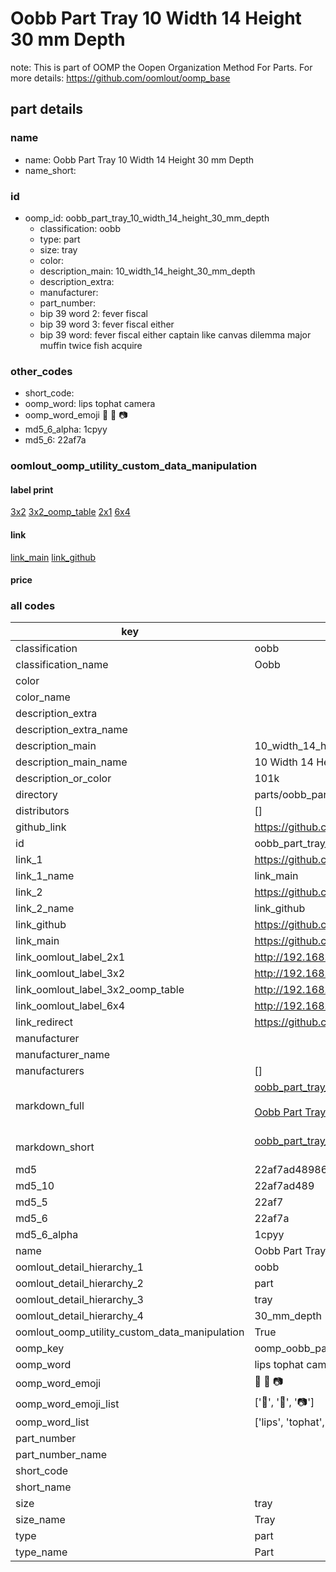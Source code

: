 # Oobb Part Tray 10 Width 14 Height 30 mm Depth  

note: This is part of OOMP the Oopen Organization Method For Parts. For more details: https://github.com/oomlout/oomp_base

##  part details
  







### name
* name: Oobb Part Tray 10 Width 14 Height 30 mm Depth
* name_short: 
### id
* oomp_id: oobb_part_tray_10_width_14_height_30_mm_depth
  * classification: oobb
  * type: part
  * size: tray
  * color: 
  * description_main: 10_width_14_height_30_mm_depth
  * description_extra: 
  * manufacturer: 
  * part_number: 
  * bip 39 word 2: fever fiscal
  * bip 39 word 3: fever fiscal either
  * bip 39 word: fever fiscal either captain like canvas dilemma major muffin twice fish acquire

### other_codes
* short_code: 
* oomp_word: lips tophat camera
* oomp_word_emoji :lips: :tophat: :camera:
* md5_6_alpha: 1cpyy
* md5_6: 22af7a






### oomlout_oomp_utility_custom_data_manipulation
#### label print
[3x2](http://192.168.1.245:1112/?label=oomp%201cpyy)
[3x2_oomp_table](http://192.168.1.108:1112/?label=oomp%201cpyy)
[2x1](http://192.168.1.242:1112/?label=oomp%201cpyy)
[6x4](http://192.168.1.55:1112/?label=oomp%201cpyy)    

#### link

[link_main](https://github.com/oomlout/oomlout_oomp_version_1_messy/tree/main/parts/oobb_part_tray_10_width_14_height_30_mm_depth) [link_github](https://github.com/oomlout/oomlout_oomp_version_1_messy/tree/main/parts/oobb_part_tray_10_width_14_height_30_mm_depth)                             

#### price







### all codes 
| key | value |  
| --- | --- |  
| classification | oobb |  
| classification_name | Oobb |  
| color |  |  
| color_name |  |  
| description_extra |  |  
| description_extra_name |  |  
| description_main | 10_width_14_height_30_mm_depth |  
| description_main_name | 10 Width 14 Height 30 mm Depth |  
| description_or_color | 101k |  
| directory | parts/oobb_part_tray_10_width_14_height_30_mm_depth |  
| distributors | [] |  
| github_link | https://github.com/oomlout/oomlout_oomp_part_src/tree/main/parts/oobb_part_tray_10_width_14_height_30_mm_depth |  
| id | oobb_part_tray_10_width_14_height_30_mm_depth |  
| link_1 | https://github.com/oomlout/oomlout_oomp_version_1_messy/tree/main/parts/oobb_part_tray_10_width_14_height_30_mm_depth |  
| link_1_name | link_main |  
| link_2 | https://github.com/oomlout/oomlout_oomp_version_1_messy/tree/main/parts/oobb_part_tray_10_width_14_height_30_mm_depth |  
| link_2_name | link_github |  
| link_github | https://github.com/oomlout/oomlout_oomp_version_1_messy/tree/main/parts/oobb_part_tray_10_width_14_height_30_mm_depth |  
| link_main | https://github.com/oomlout/oomlout_oomp_version_1_messy/tree/main/parts/oobb_part_tray_10_width_14_height_30_mm_depth |  
| link_oomlout_label_2x1 | http://192.168.1.242:1112/?label=oomp%201cpyy |  
| link_oomlout_label_3x2 | http://192.168.1.245:1112/?label=oomp%201cpyy |  
| link_oomlout_label_3x2_oomp_table | http://192.168.1.108:1112/?label=oomp%201cpyy |  
| link_oomlout_label_6x4 | http://192.168.1.55:1112/?label=oomp%201cpyy |  
| link_redirect | https://github.com/oomlout/oomlout_oomp_version_1_messy/tree/main/parts/oobb_part_tray_10_width_14_height_30_mm_depth |  
| manufacturer |  |  
| manufacturer_name |  |  
| manufacturers | [] |  
| markdown_full | [oobb_part_tray_10_width_14_height_30_mm_depth](none)<br>[](none)<br>[Oobb Part Tray 10 Width 14 Height 30 Mm Depth](none)<br><br> |  
| markdown_short | [oobb_part_tray_10_width_14_height_30_mm_depth](none)<br><br> |  
| md5 | 22af7ad4898667c486c0d2228e15e2ab |  
| md5_10 | 22af7ad489 |  
| md5_5 | 22af7 |  
| md5_6 | 22af7a |  
| md5_6_alpha | 1cpyy |  
| name | Oobb Part Tray 10 Width 14 Height 30 mm Depth |  
| oomlout_detail_hierarchy_1 | oobb |  
| oomlout_detail_hierarchy_2 | part |  
| oomlout_detail_hierarchy_3 | tray |  
| oomlout_detail_hierarchy_4 | 30_mm_depth |  
| oomlout_oomp_utility_custom_data_manipulation | True |  
| oomp_key | oomp_oobb_part_tray_10_width_14_height_30_mm_depth |  
| oomp_word | lips tophat camera |  
| oomp_word_emoji | :lips: :tophat: :camera: |  
| oomp_word_emoji_list | [':lips:', ':tophat:', ':camera:'] |  
| oomp_word_list | ['lips', 'tophat', 'camera'] |  
| part_number |  |  
| part_number_name |  |  
| short_code |  |  
| short_name |  |  
| size | tray |  
| size_name | Tray |  
| type | part |  
| type_name | Part |  
